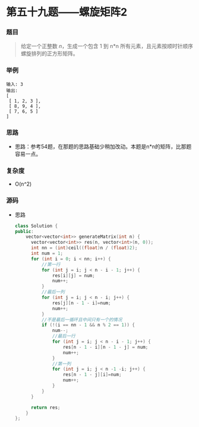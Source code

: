 # 第五十九题——螺旋矩阵2

### 题目

> 给定一个正整数 *n*，生成一个包含 1 到 n*n 所有元素，且元素按顺时针顺序螺旋排列的正方形矩阵。

### 举例

```
输入: 3
输出:
[
 [ 1, 2, 3 ],
 [ 8, 9, 4 ],
 [ 7, 6, 5 ]
]
```

### 思路

* 思路：参考54题，在那题的思路基础少稍加改动。本题是n*n的矩阵，比那题容易一点。

### 复杂度

- O(n^2)


### 源码

* 思路

  ```c++
  class Solution {
  public:
      vector<vector<int>> generateMatrix(int n) {
  		vector<vector<int>> res(n, vector<int>(n, 0));
  		int nn = (int)ceil((float)n / (float)2);
  		int num = 1;
  		for (int i = 0; i < nn; i++) {
  			//第一行
  			for (int j = i; j < n - i - 1; j++) {
  				res[i][j] = num;
  				num++;
  			}
  			//最后一列
  			for (int j = i; j < n - i; j++) {
  				res[j][n - 1 - i]=num;
  				num++;
  			}
  			//不是最后一循环且中间只有一个的情况
  			if (!(i == nn - 1 && n % 2 == 1)) {
  				num--;
  				//最后一行
  				for (int j = i; j < n - i - 1; j++) {
  					res[n - 1 - i][n - 1 - j] = num;
  					num++;
  				}
  				//第一列
  				for (int j = i; j < n -1 -i; j++) {
  					res[n - 1 - j][i]=num;
  					num++;
  				}
  			}
  		}
  
  		return res;        
      }
  };
  ```

